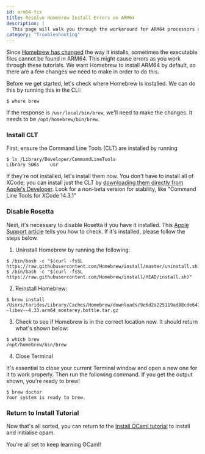 ```yaml
---
id: arm64-fix
title: Resolve Homebrew Install Errors on ARM64
description: |
  This page will walk you through the workaround for ARM64 processors on newer Macs.
category: "Troubleshooting"
---
```


Since [Homebrew has changed](https://github.com/Homebrew/brew/issues/9177) the way it installs, sometimes the executable files cannot be found in ARM64. This might cause errors as you work through these tutorials. We want Homebrew to install ARM64 by default, so there are a few changes we need to make in order to do this.

Before we get started, let's check where Homebrew is installed. We can do this by running this in the CLI:

```shell
$ where brew
```
If the response is `/usr/local/bin/brew`, we'll need to make the changes. It needs to be `/opt/homebrew/bin/brew`. 

### Install CLT

First, ensure the Command Line Tools (CLT) are installed by running 

```shell
$ ls /Library/Developer/CommandLineTools
Library	SDKs	usr
```

If they're not installed, let's install them now. You don't have to install all of XCode; you can install just the CLT by [downloading them directly from Apple's Developer](https://developer.apple.com/download/all/). Look for a non-beta version for stability, like "Command Line Tools for XCode 14.3.1"

### Disable Rosetta

Next, it's necessary to disable Rosetta if you have it installed. This [Apple Support article](https://support.apple.com/en-us/HT211861) tells you how to check. If it's installed, please follow the steps below.

1. Uninstall Homebrew by running the following:

```shell
$ /bin/bash -c "$(curl -fsSL https://raw.githubusercontent.com/Homebrew/install/master/uninstall.sh)"
$ /bin/bash -c "$(curl -fsSL https://raw.githubusercontent.com/Homebrew/install/HEAD/install.sh)"
```

2. Reinstall Homebrew:

```Shell
$ brew install /Users/tarides/Library/Caches/Homebrew/downloads/9e6d2a225119ad88cde6474d39696e66e4f87dc4a4d101243b91986843df691e--libev--4.33.arm64_monterey.bottle.tar.gz
```

3. Check to see if Homebrew is in the correct location now. It should return what's shown below:

```shell
$ which brew
/opt/homebrew/bin/brew
```

4. Close Terminal

It's essential to close your current Terminal window and open a new one for it to work properly. Then run the following command. If you get the output shown, you're ready to brew!

```shell
$ brew doctor
Your system is ready to brew.
```

### Return to Install Tutorial

Now that's all sorted, you can return to the [Install OCaml tutorial](/docs/installing-ocaml) to install and initialise opam.

You're all set to keep learning OCaml!



